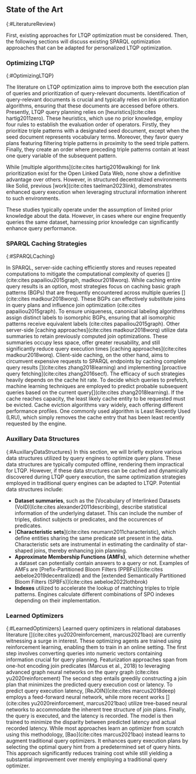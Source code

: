 ## State of the Art
{:#LiteratureReview}

First, existing approaches for LTQP optimization must be considered. Then, the following sections will discuss existing SPARQL optimization approaches that can be adapted for personalized LTQP optimization.

<!-- due to the wide scope of personalized query optimization, the literature review should consider many fields of related traditional SPARQL optimization literature. The engine can pre-compute statistical information or indexes of often visited documents to speed up both query execution and aid in link prioritisation. Furthermore, the engine might cache (partial) query results that are often visited. Additionally, learned optimization algorithms can assist query planning by using previous experiences to learn to optimize join plans for similar queries. -->

<!-- On the learned optimization side, literature on recommendation systems and learned optimizers for relational and graph databases is highly relevant, as patterns in query execution provide ample learning opportunity for such systems. First, we will consider existing literature on LTQP optimization, then briefly summarize what statistical information in RDF datasets is used for SPARQL query optimization. Finally, we will explore learned optimizers and superficially explain the basics of recommendation systems. -->

<!-- On the one hand, we should use existing knowledge on LTQP or federated query optimization to determine what information should be encoded to aid the optimization approach. Additionally, to determine useful featurization of queries we can use existing literature on learned query optimization for both relational and graph databases. Finally, as client specific optimization is similar to recommendation systems we should investigate current recommendation system approaches that build profiles for each user. Finally, our problem requires online learning of a recommendation system, thus work on continual learning and how to avoid catastrophic forgetting is vital. -->


### Optimizing LTQP
{:#OptimizingLTQP}

The literature on LTQP optimization aims to improve both the execution plan of queries and prioritization of query-relevant documents. Identification of query-relevant documents is crucial and typically relies on link prioritization algorithms, ensuring that these documents are accessed before others. 
Presently, LTQP query planning relies on [heuristics](cite:cites hartig2011zero).
These heuristics, which use no prior knowledge, employ four rules to establish the evaluation order of operators. 
Firstly, they prioritize triple patterns with a designated seed document, except when the seed document represents vocabulary terms. 
Moreover, they favor query plans featuring filtering triple patterns in proximity to the seed triple pattern.
Finally, they create an order where preceding triple patterns contain at least one query variable of the subsequent pattern.

While [multiple algorithms](cite:cites hartig2016walking) for link prioritization exist for the Open Linked Data Web, none show a definitive advantage over others.
However, in structured decentralized environments like Solid, previous [work](cite:cites taelman2023link), demonstrates enhanced query execution when leveraging structural information inherent to such environments.

These studies typically operate under the assumption of limited prior knowledge about the data. 
However, in cases where our engine frequently queries the same dataset, harnessing prior knowledge can significantly enhance query performance.

### SPARQL Caching Strategies
{:#SPARQLCaching}

In SPARQL, server-side caching efficiently stores and reuses repeated computations to mitigate the computational complexity of queries [](cite:cites papailiou2015graph, madkour2018worq). 
While caching entire query results is an option, most strategies focus on caching basic graph patterns (BGPs) that are frequently encountered across multiple queries [](cite:cites madkour2018worq). 
These BGPs can effectively substitute joins in query plans and influence join optimization (cite:cites papailiou2015graph). 
To ensure uniqueness, canonical labeling algorithms assign distinct labels to isomorphic BGPs, ensuring that all isomorphic patterns receive equivalent labels (cite:cites papailiou2015graph).
Other server-side [caching approaches](cite:cites madkour2018worq) utilize data summaries to retain previously computed join optimizations. These summaries occupy less space, offer greater reusability, and still significantly reduce query execution times [caching approaches](cite:cites madkour2018worq). 
Client-side caching, on the other hand, aims to circumvent expensive requests to SPARQL endpoints by caching complete query results [](cite:cites zhang2018learning) and implementing [proactive query fetching](cite:cites zhang2016secf).
The efficacy of such strategies heavily depends on the cache hit rate.
To decide which queries to prefetch, machine learning techniques are employed to predict probable subsequent queries based on the current query[](cite:cites zhang2018learning).
If the cache reaches capacity, the least likely cache entity to be requested must be evicted.
Cache eviction algorithms vary widely, each offering different performance profiles.
One commonly used algorithm is Least Recently Used (LRU), which simply removes the cache entry that has been least recently requested by the engine.



### Auxillary Data Structures
{:#AuxillaryDataStructures}
In this section, we will briefly explore various data structures utilized by query engines to optimize query plans. 
These data structures are typically computed offline, rendering them impractical for LTQP.
However, if these data structures can be cached and dynamically discovered during LTQP query execution, the same optimization strategies employed in traditional query engines can be adapted to LTQP.
Potential data structures include:


- **Dataset summaries**, such as the [Vocabulary of Interlinked Datasets (VoID)](cite:cites alexander2011describing), describe statistical information of the underlying dataset. This can include the number of triples, distinct subjects or predicates, and the occurences of predicates.
- [**Characteristic sets**](cite:cites neumann2011characteristic), which define entities sharing the same predicate set present in the data. Characteristic sets are instrumental in estimating the cardinality of star-shaped joins, thereby enhancing join planning.
- **Approximate Membership Functions (AMFs)**, which determine whether a dataset can potentially contain answers to a query or not. Examples of AMFs are [Prefix-Partitioned Bloom Filters (PPBFs)](cite:cites aebeloe2019decentralized) and the [extended Semantically Partitioned Bloom Filters (SPBFs)](cite:cites aebeloe2022lothbrok)
- **Indexes** utilized to accelerate the lookup of matching triples to triple patterns. Engines calculate different combinations of SPO indexes depending on their implementation. 


### Learned Optimizers
{:#LearnedOptimizers}
Learned query optimizers in relational databases literature [](cite:cites yu2020reinforcement, marcus2021bao) are currently witnessing a surge in interest.
These optimizing agents are trained using reinforcement learning, enabling them to train in an online setting.
The first step involves converting queries into numeric vectors containing information crucial for query planning. 
Featurization approaches span from one-hot encoding join predicates (Marcus et al., 2018) to leveraging advanced graph neural networks on the query graph (cite:cites yu2020reinforcement)
The second step entails greedily constructing a join plan that minimizes the predicted query execution cost or latency. 
To predict query execution latency, [ReJOIN](cite:cites marcus2018deep) employs a feed-forward neural network, while more recent works [](cite:cites yu2020reinforcement, marcus2021bao) utilize tree-based neural networks to accommodate the inherent tree structure of join plans.
Finally, the query is executed, and the latency is recorded.
The model is then trained to minimize the disparity between predicted latency and actual recorded latency.
While most approaches learn an optimizer from scratch using this methodology, [Bao](cite:cites marcus2021bao) instead learns to augment traditional query optimizers. 
It enhances query execution plans by selecting the optimal query hint from a predetermined set of query hints. 
This approach significantly reduces training cost while still yielding a substantial improvement over merely employing a traditional query optimizer.